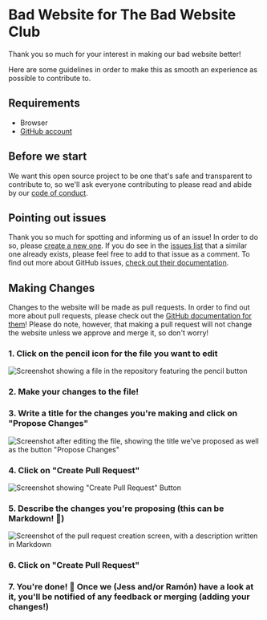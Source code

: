 # Bad Website for The Bad Website Club

Thank you so much for your interest in making our bad website better! 

Here are some guidelines in order to make this as smooth an experience as possible to contribute to.

## Requirements

- Browser
- [GitHub account][github]

## Before we start

We want this open source project to be one that's safe and transparent to contribute to, so we'll ask everyone contributing to 
please read and abide by our [code of conduct][coc].

## Pointing out issues

Thank you so much for spotting and informing us of an issue! In order to do so, please [create a new one][new-issue]. 
If you do see in the [issues list][issues-list] that a similar one already exists, please feel free to add to that issue as a comment.
To find out more about GitHub issues, [check out their documentation][github-issues].

## Making Changes

Changes to the website will be made as pull requests. In order to find out more about pull requests, please check out the
[GitHub documentation for them][github-pull-requests]! Please do note, however, that making a pull request will not change the website
unless we approve and merge it, so don't worry!

### 1. Click on the pencil icon for the file you want to edit
![Screenshot showing a file in the repository featuring the pencil button](https://user-images.githubusercontent.com/656318/228309939-f3fa829d-3e9b-4fdc-b1f1-1af71c102f73.png)

### 2. Make your changes to the file!

### 3. Write a title for the changes you're making and click on "Propose Changes"
![Screenshot after editing the file, showing the title we've proposed as well as the button "Propose Changes"](https://user-images.githubusercontent.com/656318/228308888-029178ec-ebb7-4af6-a10c-4a2108303bc0.png)

### 4. Click on "Create Pull Request"
![Screenshot showing "Create Pull Request" Button](https://user-images.githubusercontent.com/656318/228308985-212e0b9e-4781-4897-878f-27711c2269ed.png)


### 5. Describe the changes you're proposing (this can be Markdown! 🎉)
![Screenshot of the pull request creation screen, with a description written in Markdown](https://user-images.githubusercontent.com/656318/228309465-982327b0-16dd-44e8-bd04-ed2036952be6.png)

### 6. Click on "Create Pull Request"

### 7. You're done! 🎉 Once we (Jess and/or Ramón) have a look at it, you'll be notified of any feedback or merging (adding your changes!)

[github]: https://github.com
[coc]: https://bit.ly/bwc-coc
[new-issue]: https://github.com/Bad-Website-Club/bad-website-club.github.io/issues/new
[issues-list]: https://github.com/Bad-Website-Club/bad-website-club.github.io/issues
[github-issues]: https://docs.github.com/en/issues
[github-pull-requests]: https://docs.github.com/en/pull-requests
